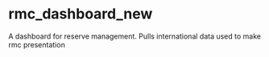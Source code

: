 # rmc_dashboard_new
A dashboard for reserve management. Pulls international data used to make rmc presentation
